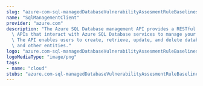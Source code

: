 ```yaml
---
slug: "azure-com-sql-managedDatabaseVulnerabilityAssesmentRuleBaselines"
name: "SqlManagementClient"
provider: "azure.com"
description: "The Azure SQL Database management API provides a RESTful set of web\
  \ APIs that interact with Azure SQL Database services to manage your databases.\
  \ The API enables users to create, retrieve, update, and delete databases, servers,\
  \ and other entities."
logo: "azure.com-sql-managedDatabaseVulnerabilityAssesmentRuleBaselines-logo.png"
logoMediaType: "image/png"
tags:
- name: "cloud"
stubs: "azure.com-sql-managedDatabaseVulnerabilityAssesmentRuleBaselines-stubs.json"
---
```

